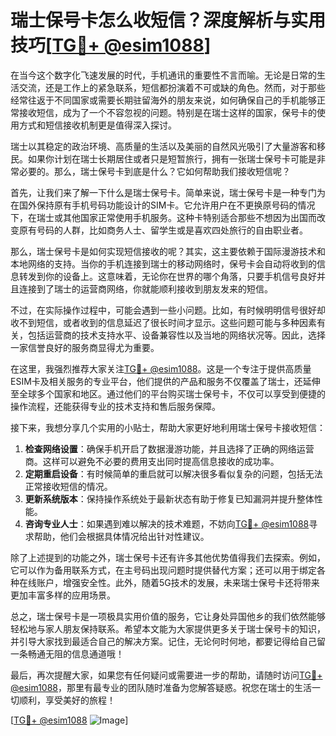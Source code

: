 # 瑞士保号卡怎么收短信？深度解析与实用技巧[[TG💪+ @esim1088](https://t.me/s/esim1088)]

在当今这个数字化飞速发展的时代，手机通讯的重要性不言而喻。无论是日常的生活交流，还是工作上的紧急联系，短信都扮演着不可或缺的角色。然而，对于那些经常往返于不同国家或需要长期驻留海外的朋友来说，如何确保自己的手机能够正常接收短信，成为了一个不容忽视的问题。特别是在瑞士这样的国家，保号卡的使用方式和短信接收机制更是值得深入探讨。

瑞士以其稳定的政治环境、高质量的生活以及美丽的自然风光吸引了大量游客和移民。如果你计划在瑞士长期居住或者只是短暂旅行，拥有一张瑞士保号卡可能是非常必要的。那么，瑞士保号卡到底是什么？它如何帮助我们接收短信呢？

首先，让我们来了解一下什么是瑞士保号卡。简单来说，瑞士保号卡是一种专门为在国外保持原有手机号码功能设计的SIM卡。它允许用户在不更换原号码的情况下，在瑞士或其他国家正常使用手机服务。这种卡特别适合那些不想因为出国而改变原有号码的人群，比如商务人士、留学生或是喜欢四处旅行的自由职业者。

那么，瑞士保号卡是如何实现短信接收的呢？其实，这主要依赖于国际漫游技术和本地网络的支持。当你的手机连接到瑞士的移动网络时，保号卡会自动将收到的信息转发到你的设备上。这意味着，无论你在世界的哪个角落，只要手机信号良好并且连接到了瑞士的运营商网络，你就能顺利接收到朋友发来的短信。

不过，在实际操作过程中，可能会遇到一些小问题。比如，有时候明明信号很好却收不到短信，或者收到的信息延迟了很长时间才显示。这些问题可能与多种因素有关，包括运营商的技术支持水平、设备兼容性以及当地的网络状况等。因此，选择一家信誉良好的服务商显得尤为重要。

在这里，我强烈推荐大家关注[TG💪+ @esim1088](https://t.me/s/esim1088)。这是一个专注于提供高质量ESIM卡及相关服务的专业平台，他们提供的产品和服务不仅覆盖了瑞士，还延伸至全球多个国家和地区。通过他们的平台购买瑞士保号卡，不仅可以享受到便捷的操作流程，还能获得专业的技术支持和售后服务保障。

接下来，我想分享几个实用的小贴士，帮助大家更好地利用瑞士保号卡接收短信：

1. **检查网络设置**：确保手机开启了数据漫游功能，并且选择了正确的网络运营商。这样可以避免不必要的费用支出同时提高信息接收的成功率。
2. **定期重启设备**：有时候简单的重启就可以解决很多看似复杂的问题，包括无法正常接收短信的情况。
3. **更新系统版本**：保持操作系统处于最新状态有助于修复已知漏洞并提升整体性能。
4. **咨询专业人士**：如果遇到难以解决的技术难题，不妨向[TG💪+ @esim1088](https://t.me/s/esim1088)寻求帮助，他们会根据具体情况给出针对性建议。

除了上述提到的功能之外，瑞士保号卡还有许多其他优势值得我们去探索。例如，它可以作为备用联系方式，在主号码出现问题时提供替代方案；还可以用于绑定各种在线账户，增强安全性。此外，随着5G技术的发展，未来瑞士保号卡还将带来更加丰富多样的应用场景。

总之，瑞士保号卡是一项极具实用价值的服务，它让身处异国他乡的我们依然能够轻松地与家人朋友保持联系。希望本文能为大家提供更多关于瑞士保号卡的知识，并引导大家找到最适合自己的解决方案。记住，无论何时何地，都要记得给自己留一条畅通无阻的信息通道哦！

最后，再次提醒大家，如果您有任何疑问或需要进一步的帮助，请随时访问[TG💪+ @esim1088](https://t.me/s/esim1088)，那里有最专业的团队随时准备为您解答疑惑。祝您在瑞士的生活一切顺利，享受美好的旅程！

[[TG💪+ @esim1088](https://t.me/s/esim1088) ![Image](https://i.postimg.cc/4NQfJmqS/Snipaste-2025-05-13-00-14-12.png)]